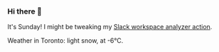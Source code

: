 ### Hi there :wave:

It's Sunday! I might be tweaking my [Slack workspace analyzer action](https://github.com/bewuethr/slack-analyzer).

Weather in Toronto: light snow, at -6°C.
